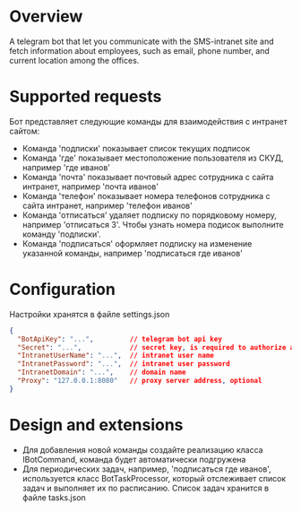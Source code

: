 # Overview
A telegram bot that let you communicate with the SMS-intranet site and fetch information about employees, such as email, phone number, and current location among the offices.

# Supported requests
Бот представляет следующие команды для взаимодействия с интранет сайтом:

* Команда 'подписки' показывает список текущих подписок
* Команда 'где' показывает местоположение пользователя из СКУД, например 'где иванов'
* Команда 'почта' показывает почтовый адрес сотрудника с сайта интранет, например 'почта иванов'
* Команда 'телефон' показывает номера телефонов сотрудника с сайта интранет, например 'телефон иванов'
* Команда 'отписаться' удаляет подписку по порядковому номеру, например 'отписаться 3'. Чтобы узнать номера подисок выполните команду 'подписки'.
* Команда 'подписаться' оформляет подписку на изменение указанной команды, например 'подписаться где иванов'

# Configuration
Настройки хранятся в файле settings.json
```json
{
  "BotApiKey": "...",         // telegram bot api key
  "Secret": "...",            // secret key, is required to authorize a new user
  "IntranetUserName": "...",  // intranet user name
  "IntranetPassword": "...",  // intranet user password
  "IntranetDomain": "...",    // domain name
  "Proxy": "127.0.0.1:8080"   // proxy server address, optional 
}

```

# Design and extensions
* Для добавления новой команды создайте реализацию класса IBotCommand, команда будет автоматически подгружена
* Для периодических задач, например, 'подписаться где иванов', используется класс BotTaskProcessor, который отслеживает список задач и выполняет их по расписанию. Список задач хранится в файле tasks.json 
